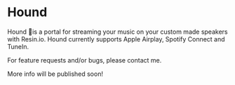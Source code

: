 # Hound
Hound 🐶is a portal for streaming your music on your custom made speakers with Resin.io. 
Hound currently supports Apple Airplay, Spotify Connect and TuneIn. 

For feature requests and/or bugs, please contact me.

More info will be published soon!
